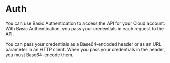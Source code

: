 # Auth

You can use Basic Authentication to access the API for your Cloud account. With Basic Authentication, you pass your credentials in each request to the API.

You can pass your credentials as a Base64-encoded header or as an URL parameter in an HTTP client.
When you pass your credentials in the header, you must Base64-encode them.
